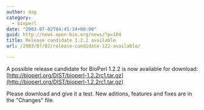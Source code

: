 ```yaml
---
author: dag
category:
  - bioperl
date: "2003-07-02T04:45:34+00:00"
guid: http://news.open-bio.org/news/?p=104
title: Release candidate 1.2.2 available
url: /2003/07/02/release-candidate-122-available/

---
```

A possible release candidate for BioPerl 1.2.2 is now available for download:
[http://bioperl.org/DIST/bioperl-1.2.2rc1.tar.gz](http://bioperl.org/DIST/bioperl-1.2.2rc1.tar.gz)

Please download and give it a test. New aditions, features and fixes are in the "Changes" file.
